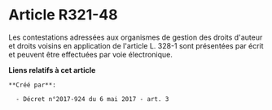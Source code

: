 # Article R321-48

Les contestations adressées aux organismes de gestion des droits d'auteur et droits voisins en application de l'article L.
328-1 sont présentées par écrit et peuvent être effectuées par voie électronique.

**Liens relatifs à cet article**

	**Créé par**:

	  - Décret n°2017-924 du 6 mai 2017 - art. 3
